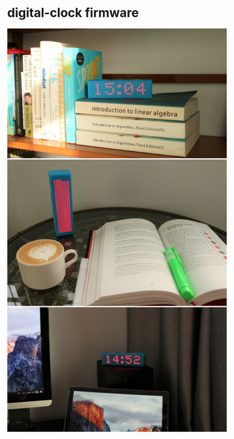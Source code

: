 # digital-clock firmware 


![图片alt](https://github.com/hardihuang/digital-clock/blob/master/asset/IMG_7437.jpg?raw=true)
![图片alt](https://github.com/hardihuang/digital-clock/blob/master/asset/IMG_7451.jpg?raw=true)
![图片alt](https://github.com/hardihuang/digital-clock/blob/master/asset/IMG_7403.jpg?raw=true)

